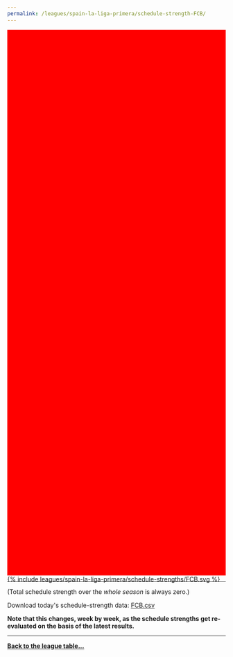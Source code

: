 ```yaml
---
permalink: /leagues/spain-la-liga-primera/schedule-strength-FCB/
---
```


<style>
.svg-wrap {
    background-color:red;
    height:0;
    padding-top:250%; /* 350px/550px */
    position: relative;
}

svg {
    background-color: white;
    height: 100%;
    display:block;
    width: 100%;
    position: absolute;
    top:0;
    left:0;
}
</style>


<div class="svg-wrap">
{% include leagues/spain-la-liga-primera/schedule-strengths/FCB.svg %}
</div>

-----

(Total schedule strength over the *whole season* is always zero.)


Download today's schedule-strength data: [FCB.csv](/assets/leagues/spain-la-liga-primera/2025/schedule-strengths/FCB.csv)

**Note that this changes, week by week, as the schedule strengths get re-evaluated on the
basis of the latest results.**

-----

[**Back to the league table...**](/leagues/spain-la-liga-primera)



